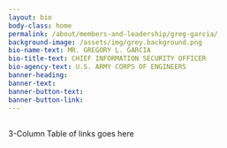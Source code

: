 ```yaml
---
layout: bio
body-class: home
permalink: /about/members-and-leadership/greg-garcia/
background-image: /assets/img/grey.background.png
bio-name-text: MR. GREGORY L. GARCIA
bio-title-text: CHIEF INFORMATION SECURITY OFFICER
bio-agency-text: U.S. ARMY CORPS OF ENGINEERS
banner-heading: 
banner-text: 
banner-button-text: 
banner-button-link: 
---
```

## 
3-Column Table of links goes here

